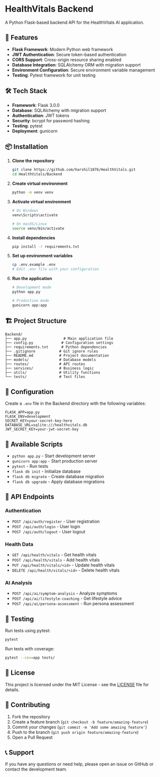 # HealthVitals Backend

A Python Flask-based backend API for the HealthVitals AI application.

## 🚀 Features

- **Flask Framework**: Modern Python web framework
- **JWT Authentication**: Secure token-based authentication
- **CORS Support**: Cross-origin resource sharing enabled
- **Database Integration**: SQLAlchemy ORM with migration support
- **Environment Configuration**: Secure environment variable management
- **Testing**: Pytest framework for unit testing

## 🛠️ Tech Stack

- **Framework**: Flask 3.0.0
- **Database**: SQLAlchemy with migration support
- **Authentication**: JWT tokens
- **Security**: bcrypt for password hashing
- **Testing**: pytest
- **Deployment**: gunicorn

## 📦 Installation

1. **Clone the repository**
   ```bash
   git clone https://github.com/harshil1876/HealthVitals.git
   cd HealthVitals/Backend
   ```

2. **Create virtual environment**
   ```bash
   python -m venv venv
   ```

3. **Activate virtual environment**
   ```bash
   # On Windows
   venv\Scripts\activate
   
   # On macOS/Linux
   source venv/bin/activate
   ```

4. **Install dependencies**
   ```bash
   pip install -r requirements.txt
   ```

5. **Set up environment variables**
   ```bash
   cp .env.example .env
   # Edit .env file with your configuration
   ```

6. **Run the application**
   ```bash
   # Development mode
   python app.py
   
   # Production mode
   gunicorn app:app
   ```

## 🏗️ Project Structure

```
Backend/
├── app.py                 # Main application file
├── config.py             # Configuration settings
├── requirements.txt      # Python dependencies
├── .gitignore           # Git ignore rules
├── README.md            # Project documentation
├── models/              # Database models
├── routes/              # API routes
├── services/            # Business logic
├── utils/               # Utility functions
└── tests/               # Test files
```

## 🔧 Configuration

Create a `.env` file in the Backend directory with the following variables:

```env
FLASK_APP=app.py
FLASK_ENV=development
SECRET_KEY=your-secret-key-here
DATABASE_URL=sqlite:///healthvitals.db
JWT_SECRET_KEY=your-jwt-secret-key
```

## 🚀 Available Scripts

- `python app.py` - Start development server
- `gunicorn app:app` - Start production server
- `pytest` - Run tests
- `flask db init` - Initialize database
- `flask db migrate` - Create database migration
- `flask db upgrade` - Apply database migrations

## 📱 API Endpoints

### Authentication
- `POST /api/auth/register` - User registration
- `POST /api/auth/login` - User login
- `POST /api/auth/logout` - User logout

### Health Data
- `GET /api/health/vitals` - Get health vitals
- `POST /api/health/vitals` - Add health vitals
- `PUT /api/health/vitals/<id>` - Update health vitals
- `DELETE /api/health/vitals/<id>` - Delete health vitals

### AI Analysis
- `POST /api/ai/symptom-analysis` - Analyze symptoms
- `POST /api/ai/lifestyle-coaching` - Get lifestyle advice
- `POST /api/ai/persona-assessment` - Run persona assessment

## 🧪 Testing

Run tests using pytest:

```bash
pytest
```

Run tests with coverage:

```bash
pytest --cov=app tests/
```

## 📄 License

This project is licensed under the MIT License - see the [LICENSE](LICENSE) file for details.

## 🤝 Contributing

1. Fork the repository
2. Create a feature branch (`git checkout -b feature/amazing-feature`)
3. Commit your changes (`git commit -m 'Add some amazing feature'`)
4. Push to the branch (`git push origin feature/amazing-feature`)
5. Open a Pull Request

## 📞 Support

If you have any questions or need help, please open an issue on GitHub or contact the development team. 